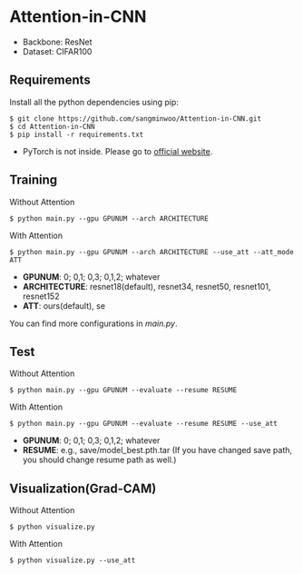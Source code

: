 Attention-in-CNN
================================

- Backbone: ResNet
- Dataset: CIFAR100

Requirements
-----------
Install all the python dependencies using pip:
```
$ git clone https://github.com/sangminwoo/Attention-in-CNN.git
$ cd Attention-in-CNN
$ pip install -r requirements.txt
```
* PyTorch is not inside. Please go to [official website](https://pytorch.org/get-started/locally/).

Training
---------
Without Attention
```
$ python main.py --gpu GPUNUM --arch ARCHITECTURE
```

With Attention
```
$ python main.py --gpu GPUNUM --arch ARCHITECTURE --use_att --att_mode ATT
```
- **GPUNUM**: 0; 0,1; 0,3; 0,1,2; whatever
- **ARCHITECTURE**: resnet18(default), resnet34, resnet50, resnet101, resnet152 
- **ATT**: ours(default), se  

You can find more configurations in *main.py*.

Test
----------
Without Attention
```
$ python main.py --gpu GPUNUM --evaluate --resume RESUME
```

With Attention
```
$ python main.py --gpu GPUNUM --evaluate --resume RESUME --use_att
```
- **GPUNUM**: 0; 0,1; 0,3; 0,1,2; whatever
- **RESUME**: e.g., save/model_best.pth.tar (If you have changed save path, you should change resume path as well.)  

Visualization(Grad-CAM)
----------
Without Attention
```
$ python visualize.py 
```

With Attention
```
$ python visualize.py --use_att
```
